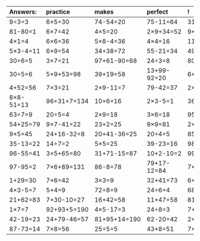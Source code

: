 | Answers: | practice | makes | perfect | ! |
| :--- | :--- | :--- | :--- | :--- |
| 9÷3=3 | 6×5=30 | 74-54=20 | 75-11=64 | 31+48=79 | 
| 81-80=1 | 6×7=42 | 4×5=20 | 2×9+34=52 | 9×7=63 | 
| 4×1=4 | 6×6=36 | 5×8-4=36 | 4×4=16 | 11+47+36=94 | 
| 5×3-4=11 | 6×9=54 | 34+38=72 | 55-21=34 | 49+11=60 | 
| 30÷6=5 | 3×7=21 | 97+61-90=68 | 24÷3=8 | 80+56+66=202 | 
| 30÷5=6 | 5×9+53=98 | 39+19=58 | 13+99-92=20 | 6×4=24 | 
| 4+52=56 | 7×3=21 | 2×9-11=7 | 79-42=37 | 2×3-1=5 | 
| 8×8-51=13 | 96+31+7=134 | 10+6=16 | 2×3-5=1 | 36÷9=4 | 
| 63÷7=9 | 20÷5=4 | 2×9=18 | 3×6=18 | 95-83=12 | 
| 54+25=79 | 9×7-41=22 | 23+2=25 | 9×9=81 | 2×8=16 | 
| 9×5=45 | 24+16-32=8 | 20+41-36=25 | 20÷4=5 | 85-31=54 | 
| 35-13=22 | 14÷7=2 | 5×5=25 | 39-23=16 | 98-95=3 | 
| 96-55=41 | 3×5+65=80 | 31+71-15=87 | 10+2-10=2 | 99-58=41 | 
| 97-95=2 | 7×6+89=131 | 86-8=78 | 79+17-12=84 | 7×3-18=3 | 
| 1+29=30 | 7×6=42 | 3×3=9 | 32+41=73 | 6×7-11=31 | 
| 4×3-5=7 | 5+4=9 | 72÷8=9 | 24÷6=4 | 68-54=14 | 
| 21+62=83 | 7+30-10=27 | 16+42=58 | 11+47=58 | 81-25=56 | 
| 1×7=7 | 92+93+5=190 | 4×5-17=3 | 24÷8=3 | 7+26=33 | 
| 42-19=23 | 24+79-46=57 | 81+95+14=190 | 62-20=42 | 2×1=2 | 
| 87-73=14 | 7×8=56 | 25÷5=5 | 43+8=51 | 7×2=14 | 
